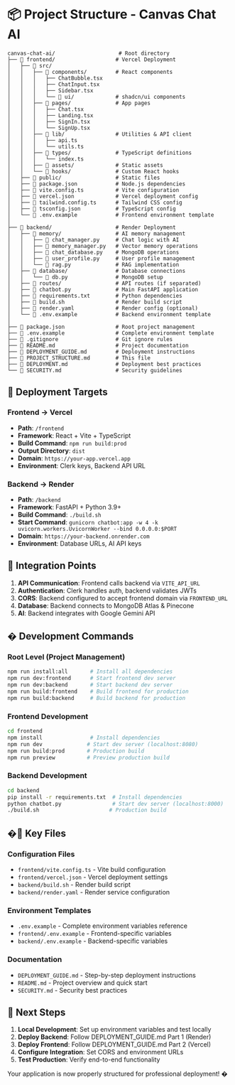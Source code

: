# 📦 Project Structure - Canvas Chat AI

```
canvas-chat-ai/                    # Root directory
├── 📁 frontend/                   # Vercel Deployment
│   ├── 📁 src/
│   │   ├── 📁 components/         # React components
│   │   │   ├── ChatBubble.tsx
│   │   │   ├── ChatInput.tsx
│   │   │   ├── Sidebar.tsx
│   │   │   └── 📁 ui/             # shadcn/ui components
│   │   ├── 📁 pages/              # App pages
│   │   │   ├── Chat.tsx
│   │   │   ├── Landing.tsx
│   │   │   ├── SignIn.tsx
│   │   │   └── SignUp.tsx
│   │   ├── 📁 lib/                # Utilities & API client
│   │   │   ├── api.ts
│   │   │   └── utils.ts
│   │   ├── 📁 types/              # TypeScript definitions
│   │   │   └── index.ts
│   │   ├── 📁 assets/             # Static assets
│   │   └── 📁 hooks/              # Custom React hooks
│   ├── 📁 public/                 # Static files
│   ├── 📄 package.json            # Node.js dependencies
│   ├── 📄 vite.config.ts          # Vite configuration
│   ├── 📄 vercel.json             # Vercel deployment config
│   ├── 📄 tailwind.config.ts      # Tailwind CSS config
│   ├── 📄 tsconfig.json           # TypeScript config
│   └── 📄 .env.example            # Frontend environment template
│
├── 📁 backend/                    # Render Deployment
│   ├── 📁 memory/                 # AI memory management
│   │   ├── 📄 chat_manager.py     # Chat logic with AI
│   │   ├── 📄 memory_manager.py   # Vector memory operations
│   │   ├── 📄 chat_database.py    # MongoDB operations
│   │   ├── 📄 user_profile.py     # User profile management
│   │   └── 📄 rag.py              # RAG implementation
│   ├── 📁 database/               # Database connections
│   │   └── 📄 db.py               # MongoDB setup
│   ├── 📁 routes/                 # API routes (if separated)
│   ├── 📄 chatbot.py              # Main FastAPI application
│   ├── 📄 requirements.txt        # Python dependencies
│   ├── 📄 build.sh                # Render build script
│   ├── 📄 render.yaml             # Render config (optional)
│   └── 📄 .env.example            # Backend environment template
│
├── 📄 package.json                # Root project management
├── 📄 .env.example                # Complete environment template
├── 📄 .gitignore                  # Git ignore rules
├── 📄 README.md                   # Project documentation
├── 📄 DEPLOYMENT_GUIDE.md         # Deployment instructions
├── 📄 PROJECT_STRUCTURE.md        # This file
├── 📄 DEPLOYMENT.md               # Deployment best practices
└── 📄 SECURITY.md                 # Security guidelines
```

## 🚀 Deployment Targets

### Frontend → Vercel
- **Path**: `/frontend`
- **Framework**: React + Vite + TypeScript
- **Build Command**: `npm run build:prod`
- **Output Directory**: `dist`
- **Domain**: `https://your-app.vercel.app`
- **Environment**: Clerk keys, Backend API URL

### Backend → Render
- **Path**: `/backend`
- **Framework**: FastAPI + Python 3.9+
- **Build Command**: `./build.sh`
- **Start Command**: `gunicorn chatbot:app -w 4 -k uvicorn.workers.UvicornWorker --bind 0.0.0.0:$PORT`
- **Domain**: `https://your-backend.onrender.com`
- **Environment**: Database URLs, AI API keys

## 🔗 Integration Points

1. **API Communication**: Frontend calls backend via `VITE_API_URL`
2. **Authentication**: Clerk handles auth, backend validates JWTs
3. **CORS**: Backend configured to accept frontend domain via `FRONTEND_URL`
4. **Database**: Backend connects to MongoDB Atlas & Pinecone
5. **AI**: Backend integrates with Google Gemini API

## �️ Development Commands

### Root Level (Project Management)
```bash
npm run install:all       # Install all dependencies
npm run dev:frontend      # Start frontend dev server
npm run dev:backend       # Start backend dev server
npm run build:frontend    # Build frontend for production
npm run build:backend     # Build backend for production
```

### Frontend Development
```bash
cd frontend
npm install               # Install dependencies
npm run dev              # Start dev server (localhost:8080)
npm run build:prod       # Production build
npm run preview          # Preview production build
```

### Backend Development  
```bash
cd backend
pip install -r requirements.txt  # Install dependencies
python chatbot.py                # Start dev server (localhost:8000)
./build.sh                      # Production build
```

## �📝 Key Files

### Configuration Files
- `frontend/vite.config.ts` - Vite build configuration
- `frontend/vercel.json` - Vercel deployment settings
- `backend/build.sh` - Render build script
- `backend/render.yaml` - Render service configuration

### Environment Templates
- `.env.example` - Complete environment variables reference
- `frontend/.env.example` - Frontend-specific variables
- `backend/.env.example` - Backend-specific variables

### Documentation
- `DEPLOYMENT_GUIDE.md` - Step-by-step deployment instructions
- `README.md` - Project overview and quick start
- `SECURITY.md` - Security best practices

## 🎯 Next Steps

1. **Local Development**: Set up environment variables and test locally
2. **Deploy Backend**: Follow DEPLOYMENT_GUIDE.md Part 1 (Render)
3. **Deploy Frontend**: Follow DEPLOYMENT_GUIDE.md Part 2 (Vercel)
4. **Configure Integration**: Set CORS and environment URLs
5. **Test Production**: Verify end-to-end functionality

Your application is now properly structured for professional deployment! �
